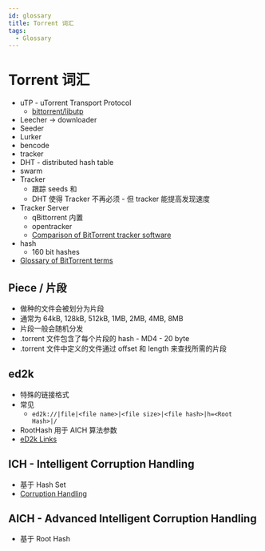 ```yaml
---
id: glossary
title: Torrent 词汇
tags:
  - Glossary
---
```


# Torrent 词汇

- uTP - uTorrent Transport Protocol
  - [bittorrent/libutp](https://github.com/bittorrent/libutp)
- Leecher -> downloader
- Seeder
- Lurker
- bencode
- tracker
- DHT - distributed hash table
- swarm
- Tracker
  - 跟踪 seeds 和
  - DHT 使得 Tracker 不再必须 - 但 tracker 能提高发现速度
- Tracker Server
  - qBittorrent 内置
  - opentracker
  - [Comparison of BitTorrent tracker software](https://en.wikipedia.org/wiki/Comparison_of_BitTorrent_tracker_software)
- hash
  - 160 bit hashes
- [Glossary of BitTorrent terms](https://en.wikipedia.org/wiki/Glossary_of_BitTorrent_terms)

## Piece / 片段

- 做种的文件会被划分为片段
- 通常为 64kB, 128kB, 512kB, 1MB, 2MB, 4MB, 8MB
- 片段一般会随机分发
- .torrent 文件包含了每个片段的 hash - MD4 - 20 byte
- .torrent 文件中定义的文件通过 offset 和 length 来查找所需的片段

## ed2k

- 特殊的链接格式
- 常见
  - `ed2k://|file|<file name>|<file size>|<file hash>|h=<Root Hash>|/`
- RootHash 用于 AICH 算法参数
- [eD2k Links](https://www.emule-project.net/home/perl/help.cgi?l=1&rm=show_topic&topic_id=422)

## ICH - Intelligent Corruption Handling

- 基于 Hash Set
- [Corruption Handling](http://www.emule-project.net/home/perl/help.cgi?l=1&rm=show_topic&topic_id=589)

## AICH - Advanced Intelligent Corruption Handling

- 基于 Root Hash

